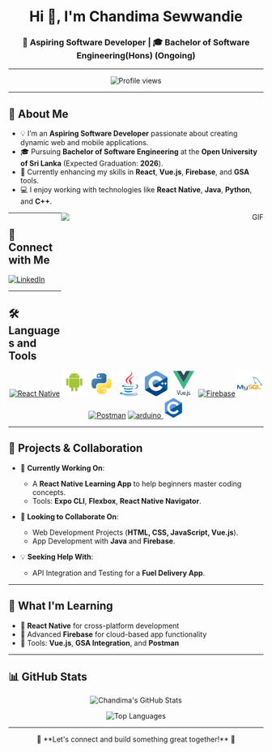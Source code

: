 <h1 align="center">Hi 👋, I'm Chandima Sewwandie</h1>
<h3 align="center">🚀 Aspiring Software Developer | 🎓 Bachelor of Software Engineering(Hons) (Ongoing)</h3>

---

<p align="center">
    <img src="https://komarev.com/ghpvc/?username=kdcssewwandie&label=Profile%20views&color=0e75b6&style=flat" alt="Profile views"/>
</p>

---

## 🎯 **About Me**

- 💡 I’m an **Aspiring Software Developer** passionate about creating dynamic web and mobile applications.  
- 🎓 Pursuing **Bachelor of Software Engineering** at the **Open University of Sri Lanka** (Expected Graduation: **2026**).  
- 🌱 Currently enhancing my skills in **React**, **Vue.js**, **Firebase**, and **GSA** tools.  
- 💻 I enjoy working with technologies like **React Native**, **Java**, **Python**, and **C++**.  

<a target="_blank" align="right">
  <img align="right" top="500" height="300" width="400" alt="GIF" src="https://cdn.dribbble.com/users/730703/screenshots/6581243/avento.gif">
</a>

---

## 🔗 **Connect with Me**
<p align="left">
    <a href="https://linkedin.com/in/chandima sewvandi" target="_blank">
        <img src="https://img.shields.io/badge/LinkedIn-0A66C2?logo=linkedin&logoColor=white" alt="LinkedIn"/>
    </a>
</p>

---

## 🛠️ **Languages and Tools**  
<p align="center">
    <a href="https://reactnative.dev/" target="_blank"><img src="https://reactnative.dev/img/header_logo.svg" alt="React Native" width="50" height="50"/></a>
    <a href="https://developer.android.com" target="_blank"><img src="https://raw.githubusercontent.com/devicons/devicon/master/icons/android/android-original-wordmark.svg" alt="Android" width="50" height="50"/></a>
    <a href="https://www.python.org" target="_blank"><img src="https://raw.githubusercontent.com/devicons/devicon/master/icons/python/python-original.svg" alt="Python" width="50" height="50"/></a>
    <a href="https://www.java.com" target="_blank"><img src="https://raw.githubusercontent.com/devicons/devicon/master/icons/java/java-original.svg" alt="Java" width="50" height="50"/></a>
    <a href="https://www.w3schools.com/cpp/" target="_blank"><img src="https://raw.githubusercontent.com/devicons/devicon/master/icons/cplusplus/cplusplus-original.svg" alt="C++" width="50" height="50"/></a>
    <a href="https://vuejs.org/" target="_blank"><img src="https://raw.githubusercontent.com/devicons/devicon/master/icons/vuejs/vuejs-original-wordmark.svg" alt="Vue.js" width="50" height="50"/></a>
    <a href="https://firebase.google.com/" target="_blank"><img src="https://www.vectorlogo.zone/logos/firebase/firebase-icon.svg" alt="Firebase" width="50" height="50"/></a>
    <a href="https://www.mysql.com/" target="_blank"><img src="https://raw.githubusercontent.com/devicons/devicon/master/icons/mysql/mysql-original-wordmark.svg" alt="MySQL" width="50" height="50"/></a>
    <a href="https://www.postman.com/" target="_blank"><img src="https://www.vectorlogo.zone/logos/getpostman/getpostman-icon.svg" alt="Postman" width="50" height="50"/></a>
     <a href="https://www.arduino.cc/" target="_blank" rel="noreferrer"> <img src="https://cdn.worldvectorlogo.com/logos/arduino-1.svg" alt="arduino" width="40" height="40"/> </a>
     <a href="https://www.cprogramming.com/" target="_blank" rel="noreferrer"> <img src="https://raw.githubusercontent.com/devicons/devicon/master/icons/c/c-original.svg" alt="c" width="40" height="40"/> </a>
     
     
   
</p>

---

## 🚀 **Projects & Collaboration**

- 🌟 **Currently Working On**:  
   - A **React Native Learning App** to help beginners master coding concepts.  
   - Tools: **Expo CLI**, **Flexbox**, **React Native Navigator**.  

- 🤝 **Looking to Collaborate On**:  
   - Web Development Projects (**HTML, CSS, JavaScript, Vue.js**).  
   - App Development with **Java** and **Firebase**.  

- 💡 **Seeking Help With**:  
   - API Integration and Testing for a **Fuel Delivery App**.  

---

## 🎨 **What I'm Learning**
- 🔹 **React Native** for cross-platform development  
- 🔹 Advanced **Firebase** for cloud-based app functionality  
- 🔹 Tools: **Vue.js**, **GSA Integration**, and **Postman**  

---

## 📊 **GitHub Stats**

<p align="center">
  <img src="https://github-readme-stats.vercel.app/api?username=kdcssewwandie&show_icons=true&theme=radical" alt="Chandima's GitHub Stats" />
</p>

<p align="center">
  <img src="https://github-readme-stats.vercel.app/api/top-langs/?username=kdcssewwandie&layout=compact&theme=radical" alt="Top Languages" />
</p>

---

<p align="center">
    🎯 **Let's connect and build something great together!** 🚀  
</p>
